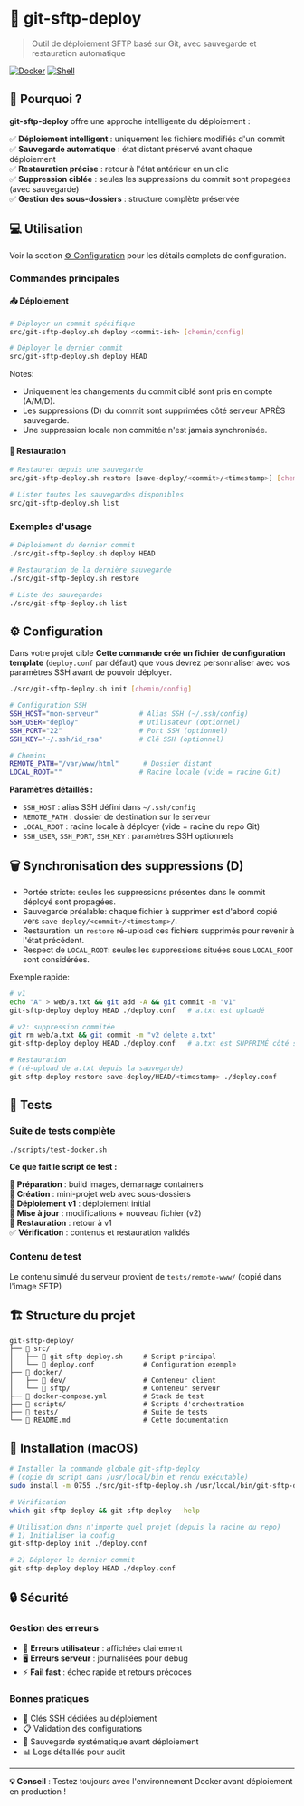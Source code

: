 # 🚀 git-sftp-deploy

> Outil de déploiement SFTP basé sur Git, avec sauvegarde et restauration automatique

[![Docker](https://img.shields.io/badge/Docker-Ready-blue.svg)](https://docker.com)
[![Shell](https://img.shields.io/badge/Shell-Bash-green.svg)](https://www.gnu.org/software/bash/)

## 🤔 Pourquoi ?

**git-sftp-deploy** offre une approche intelligente du déploiement :

✅ **Déploiement intelligent** : uniquement les fichiers modifiés d'un commit  
✅ **Sauvegarde automatique** : état distant préservé avant chaque déploiement  
✅ **Restauration précise** : retour à l'état antérieur en un clic  
✅ **Suppression ciblée** : seules les suppressions du commit sont propagées (avec sauvegarde)  
✅ **Gestion des sous-dossiers** : structure complète préservée  

## 💻 Utilisation
Voir la section [⚙️ Configuration](#-configuration) pour les détails complets de configuration.

### Commandes principales

#### 📤 Déploiement
```bash
# Déployer un commit spécifique
src/git-sftp-deploy.sh deploy <commit-ish> [chemin/config]

# Déployer le dernier commit
src/git-sftp-deploy.sh deploy HEAD
```

Notes:
- Uniquement les changements du commit ciblé sont pris en compte (A/M/D).
- Les suppressions (D) du commit sont supprimées côté serveur APRÈS sauvegarde.
- Une suppression locale non commitée n'est jamais synchronisée.

#### 🔄 Restauration
```bash
# Restaurer depuis une sauvegarde
src/git-sftp-deploy.sh restore [save-deploy/<commit>/<timestamp>] [chemin/config]

# Lister toutes les sauvegardes disponibles
src/git-sftp-deploy.sh list
```

### Exemples d'usage

```bash
# Déploiement du dernier commit
./src/git-sftp-deploy.sh deploy HEAD

# Restauration de la dernière sauvegarde
./src/git-sftp-deploy.sh restore

# Liste des sauvegardes
./src/git-sftp-deploy.sh list
```

## ⚙️ Configuration
Dans votre projet cible **Cette commande crée un fichier de configuration template** (`deploy.conf` par défaut) que vous devrez personnaliser avec vos paramètres SSH avant de pouvoir déployer.
```bash
./src/git-sftp-deploy.sh init [chemin/config]
```

```bash
# Configuration SSH
SSH_HOST="mon-serveur"          # Alias SSH (~/.ssh/config)
SSH_USER="deploy"               # Utilisateur (optionnel)
SSH_PORT="22"                   # Port SSH (optionnel)
SSH_KEY="~/.ssh/id_rsa"         # Clé SSH (optionnel)

# Chemins
REMOTE_PATH="/var/www/html"      # Dossier distant
LOCAL_ROOT=""                   # Racine locale (vide = racine Git)
```

**Paramètres détaillés :**
- `SSH_HOST` : alias SSH défini dans `~/.ssh/config`
- `REMOTE_PATH` : dossier de destination sur le serveur
- `LOCAL_ROOT` : racine locale à déployer (vide = racine du repo Git)
- `SSH_USER`, `SSH_PORT`, `SSH_KEY` : paramètres SSH optionnels

## 🗑️ Synchronisation des suppressions (D)

- Portée stricte: seules les suppressions présentes dans le commit déployé sont propagées.
- Sauvegarde préalable: chaque fichier à supprimer est d'abord copié vers `save-deploy/<commit>/<timestamp>/`.
- Restauration: un `restore` ré-upload ces fichiers supprimés pour revenir à l'état précédent.
- Respect de `LOCAL_ROOT`: seules les suppressions situées sous `LOCAL_ROOT` sont considérées.

Exemple rapide:
```bash
# v1
echo "A" > web/a.txt && git add -A && git commit -m "v1"
git-sftp-deploy deploy HEAD ./deploy.conf   # a.txt est uploadé

# v2: suppression commitée
git rm web/a.txt && git commit -m "v2 delete a.txt"
git-sftp-deploy deploy HEAD ./deploy.conf   # a.txt est SUPPRIMÉ côté serveur (sauvegardé localement)

# Restauration
# (ré-upload de a.txt depuis la sauvegarde)
git-sftp-deploy restore save-deploy/HEAD/<timestamp> ./deploy.conf
```

## 🧪 Tests

### Suite de tests complète

```bash
./scripts/test-docker.sh
```

**Ce que fait le script de test :**

🔧 **Préparation** : build images, démarrage containers  
📁 **Création** : mini-projet web avec sous-dossiers  
🚀 **Déploiement v1** : déploiement initial  
📝 **Mise à jour** : modifications + nouveau fichier (v2)  
🔄 **Restauration** : retour à v1  
✅ **Vérification** : contenus et restauration validés  

### Contenu de test

Le contenu simulé du serveur provient de `tests/remote-www/` (copié dans l'image SFTP)

## 🏗️ Structure du projet

```
git-sftp-deploy/
├── 📁 src/
│   ├── 🔧 git-sftp-deploy.sh     # Script principal
│   └── 📄 deploy.conf            # Configuration exemple
├── 🐳 docker/
│   ├── 📁 dev/                   # Conteneur client
│   └── 📁 sftp/                  # Conteneur serveur
├── 📜 docker-compose.yml         # Stack de test
├── 📁 scripts/                   # Scripts d'orchestration
├── 🧪 tests/                     # Suite de tests
└── 📖 README.md                  # Cette documentation
```

## 🔧 Installation (macOS)

```bash
# Installer la commande globale git-sftp-deploy
# (copie du script dans /usr/local/bin et rendu exécutable)
sudo install -m 0755 ./src/git-sftp-deploy.sh /usr/local/bin/git-sftp-deploy

# Vérification
which git-sftp-deploy && git-sftp-deploy --help
```

```bash
# Utilisation dans n'importe quel projet (depuis la racine du repo)
# 1) Initialiser la config
git-sftp-deploy init ./deploy.conf

# 2) Déployer le dernier commit
git-sftp-deploy deploy HEAD ./deploy.conf
```

## 🔒 Sécurité

### Gestion des erreurs

- 👤 **Erreurs utilisateur** : affichées clairement
- 🖥️ **Erreurs serveur** : journalisées pour debug
- ⚡ **Fail fast** : échec rapide et retours précoces

### Bonnes pratiques

- 🔐 Clés SSH dédiées au déploiement
- 📋 Validation des configurations
- 🔄 Sauvegarde systématique avant déploiement
- 📊 Logs détaillés pour audit

---

**💡 Conseil** : Testez toujours avec l'environnement Docker avant déploiement en production !
